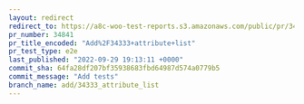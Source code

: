 ```yaml
---
layout: redirect
redirect_to: https://a8c-woo-test-reports.s3.amazonaws.com/public/pr/34841/e2e/index.html
pr_number: 34841
pr_title_encoded: "Add%2F34333+attribute+list"
pr_test_type: e2e
last_published: "2022-09-29 19:13:11 +0000"
commit_sha: 64fa28df207bf35938683fbd64987d574a0779b5
commit_message: "Add tests"
branch_name: add/34333_attribute_list
---
```

